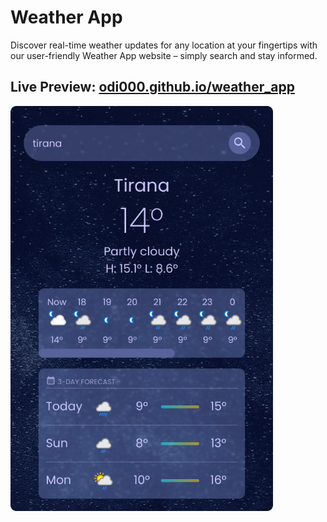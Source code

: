 # Weather App
Discover real-time weather updates for any location at your fingertips with our user-friendly Weather App website – simply search and stay informed.


## Live Preview: [odi000.github.io/weather_app](https://odi000.github.io/Etch-A-Sketch/)
<img src="./src/images/screenshot.png" width="420">